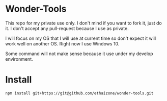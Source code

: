 # Wonder-Tools
This repo for my private use only. I don't mind if you want to fork it, just do it. I don't accept any pull-request because I use as private.

I will focus on my OS that I will use at current time so don't expect it will work well on another OS. Right now I use Windows 10.

Some command will not make sense because it use under my develop environment.

# Install
`npm install git+https://git@github.com/ethaizone/wonder-tools.git`